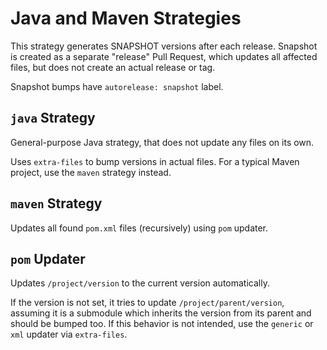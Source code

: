 # Java and Maven Strategies

This strategy generates SNAPSHOT versions after each release. Snapshot is created as a separate "release" Pull Request, which updates all affected files, but does not create an actual release or tag.

Snapshot bumps have `autorelease: snapshot` label.

## `java` Strategy

General-purpose Java strategy, that does not update any files on its own.

Uses `extra-files` to bump versions in actual files. For a typical Maven project, use the `maven` strategy instead. 

## `maven` Strategy

Updates all found `pom.xml` files (recursively) using `pom` updater.

## `pom` Updater

Updates `/project/version` to the current version automatically.

If the version is not set, it tries to update `/project/parent/version`, assuming it is a submodule which inherits the version from its parent and should be bumped too. 
If this behavior is not intended, use the `generic` or `xml` updater via `extra-files`.
